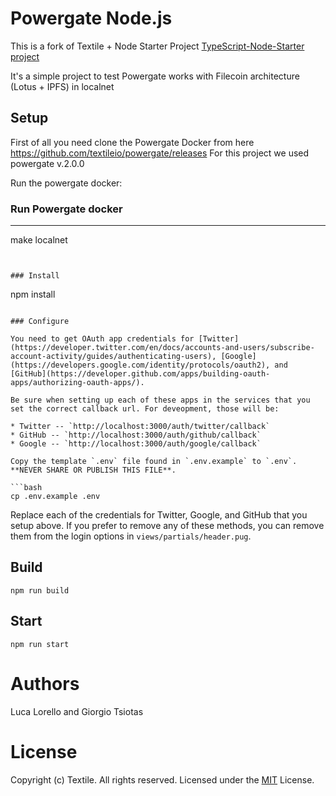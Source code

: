 # Powergate Node.js
This is a fork of  Textile + Node Starter Project [TypeScript-Node-Starter project](https://github.com/microsoft/TypeScript-Node-Starter) 

It's a simple project to test Powergate works with Filecoin architecture (Lotus + IPFS) in localnet
 
## Setup
First of all you need clone the Powergate Docker from here  https://github.com/textileio/powergate/releases 
For this project we used powergate v.2.0.0 

Run the powergate docker:

### Run Powergate docker

---
make localnet 
```


### Install

```
npm install
```

### Configure

You need to get OAuth app credentials for [Twitter](https://developer.twitter.com/en/docs/accounts-and-users/subscribe-account-activity/guides/authenticating-users), [Google](https://developers.google.com/identity/protocols/oauth2), and [GitHub](https://developer.github.com/apps/building-oauth-apps/authorizing-oauth-apps/).

Be sure when setting up each of these apps in the services that you set the correct callback url. For deveopment, those will be:

* Twitter -- `http://localhost:3000/auth/twitter/callback`
* GitHub -- `http://localhost:3000/auth/github/callback`
* Google -- `http://localhost:3000/auth/google/callback`

Copy the template `.env` file found in `.env.example` to `.env`. **NEVER SHARE OR PUBLISH THIS FILE**.

```bash
cp .env.example .env
```

Replace each of the credentials for Twitter, Google, and GitHub that you setup above. If you prefer to remove any of these methods, you can remove them from the login options in `views/partials/header.pug`.

## Build

```
npm run build
```

## Start

```
npm run start
```

# Authors
Luca Lorello and Giorgio Tsiotas

# License
Copyright (c) Textile. All rights reserved.
Licensed under the [MIT](LICENSE.txt) License.
